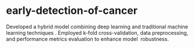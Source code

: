 # early-detection-of-cancer
Developed a hybrid model combining deep learning and traditional machine learning techniques . Employed k-fold cross-validation, data preprocessing, and performance metrics evaluation to enhance model  robustness.
